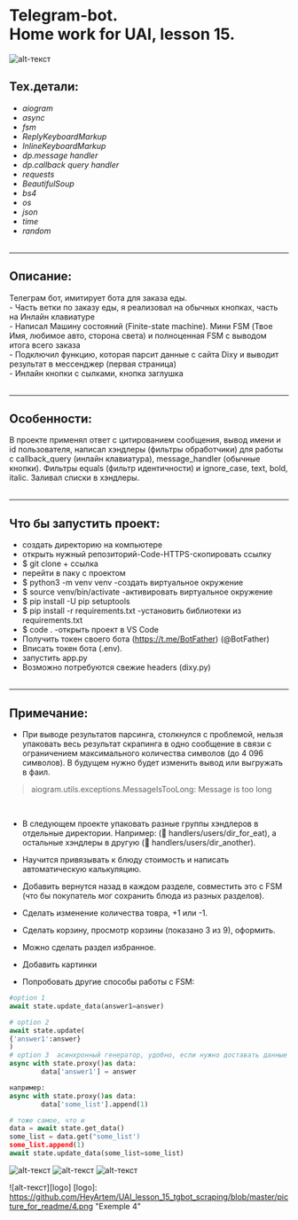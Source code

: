 # Telegram-bot. <br/>Home work for UAI, lesson 15.


![alt-текст](https://github.com/HeyArtem/UAI_lesson_15_tgbot_scraping/blob/master/picture_for_readme/main.png "Текст заголовка логотипа 1")



## Тех.детали: 
* _aiogram_
* _async_
* _fsm_
* _ReplyKeyboardMarkup_
* _InlineKeyboardMarkup_
* _dp.message handler_
* _dp.callback query handler_
* _requests_
* _BeautifulSoup_
* _bs4_
* _os_
* _json_ 
* _time_
* _random_
<br/><br/>
<hr>

## Описание:
Телеграм бот, имитирует бота для заказа еды. 
<br/>- Часть ветки по заказу еды, я реализовал на обычных кнопках, часть на Инлайн клавиатуре
<br/>- Написал Машину состояний (Finite-state machine). Мини FSM (Твое Имя, любимое авто, сторона света) и полноценная FSM с выводом итога всего заказа
<br/>- Подключил функцию, которая парсит данные с сайта Dixy и выводит результат в мессенджер (первая страница)
<br/>- Инлайн кнопки с сылками, кнопка заглушка
<br/><br/>
<hr>

## Особенности:
В проекте применял ответ с цитированием сообщения, вывод имени и id пользователя, написал хэндлеры (фильтры обработчики) для работы с callback_query (инлайн клавиатура), message_handler (обычные кнопки). Фильтры equals (фильтр идентичности) и ignore_case, text, bold, italic. Заливал списки в хэндлеры.
<br/><br/>
<hr>

## Что бы запустить проект:
- создать директорию на компьютере
- открыть нужный репозиторий-Code-HTTPS-скопировать ссылку
- $ git clone + ссылка
- перейти в паку с проектом
- $ python3 -m venv venv -создать виртуальное окружение
- $ source venv/bin/activate -активировать виртуальное окружение
- $ pip install -U pip setuptools
- $ pip install -r requirements.txt -установить библиотеки из requirements.txt
- $ code . -открыть проект в VS Code
- Получить токен своего бота (https://t.me/BotFather) (@BotFather)
- Вписать токен бота (.env). 
- запустить app.py 
- Возможно потребуются свежие headers (dixy.py)
<br/><br/>
<hr>

## Примечание:
- При выводе результатов парсинга, столкнулся с проблемой, нельзя упаковать весь результат скрапинга в одно сообщение в связи с ограничением максимального количества символов (до 4 096 символов).  В будущем нужно будет изменить вывод или выгружать в фаил.
> aiogram.utils.exceptions.MessageIsTooLong: Message is too long
<br/>

- В следующем проекте упаковать разные группы хэндлеров в отдельные директории.  Например: (📂 handlers/users/dir_for_eat), а остальные хэндлеры в другую  (📂 handlers/users/dir_another).

- Научится привязывать к блюду стоимость и написать автоматическую калькуляцию.
- Добавить вернутся назад в каждом разделе, совместить это с FSM (что бы покупатель мог сохранить блюда из разных разделов).
- Сделать изменение количества товра, +1 или -1.
- Сделать корзину, просмотр корзины (показано 3 из 9), оформить.
- Можно сделать раздел избранное.
- Добавить картинки
- Попробовать другие способы работы с FSM:
```python 
#option 1
await state.update_data(answer1=answer)

# option 2
await state.update(
{'answer1':answer}
)
# option 3  асинхронный генератор, удобно, если нужно доставать данные и изменять
async with state.proxy()as data:
        data['answer1'] = answer

например:
async with state.proxy()as data:
        data['some_list'].append(1)

# тоже самое, что и
data = await state.get_data()
some_list = data.get("some_list')
some_list.append(1)
await state.update_data(some_list=some_list)
```
![alt-текст](https://github.com/HeyArtem/UAI_lesson_15_tgbot_scraping/blob/master/picture_for_readme/1.png "Exemple 1")
![alt-текст](https://github.com/HeyArtem/UAI_lesson_15_tgbot_scraping/blob/master/picture_for_readme/2.png "Exemple 2")
![alt-текст](https://github.com/HeyArtem/UAI_lesson_15_tgbot_scraping/blob/master/picture_for_readme/3.png "Exemple 3")

![alt-текст][logo]
[logo]: https://github.com/HeyArtem/UAI_lesson_15_tgbot_scraping/blob/master/picture_for_readme/4.png "Exemple 4"

